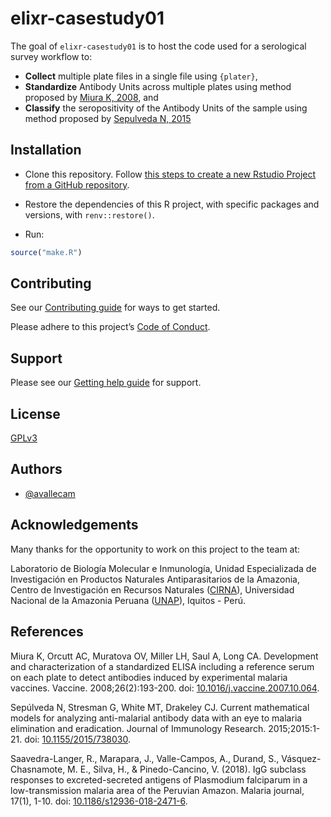 
<!-- README.md is generated from README.Rmd. Please edit that file -->

# elixr-casestudy01

<!-- badges: start -->
<!-- badges: end -->

The goal of `elixr-casestudy01` is to host the code used for a
serological survey workflow to:

- **Collect** multiple plate files in a single file using `{plater}`,
- **Standardize** Antibody Units across multiple plates using method
  proposed by [Miura K,
  2008](https://www.sciencedirect.com/science/article/pii/S0264410X07012601),
  and
- **Classify** the seropositivity of the Antibody Units of the sample
  using method proposed by [Sepulveda N,
  2015](https://www.hindawi.com/journals/jir/2015/738030/)

## Installation

- Clone this repository. Follow [this steps to create a new Rstudio
  Project from a GitHub
  repository](https://www.epirhandbook.com/en/version-control-and-collaboration-with-git-and-github.html?q=clone#clone-from-a-github-repository).

- Restore the dependencies of this R project, with specific packages and
  versions, with `renv::restore()`.

- Run:

``` r
source("make.R")
```

## Contributing

See our [Contributing guide](/.github/CONTRIBUTING.md) for ways to get
started.

Please adhere to this project’s [Code of
Conduct](/.github/CODE_OF_CONDUCT.md).

## Support

Please see our [Getting help guide](/.github/SUPPORT.md) for support.

## License

[GPLv3](https://choosealicense.com/licenses/gpl-3.0/)

## Authors

- [@avallecam](https://www.github.com/avallecam)

## Acknowledgements

Many thanks for the opportunity to work on this project to the team at:

Laboratorio de Biología Molecular e Inmunología, Unidad Especializada de
Investigación en Productos Naturales Antiparasitarios de la Amazonia,
Centro de Investigación en Recursos Naturales
([CIRNA](https://www.gob.pe/37761-universidad-nacional-de-la-amazonia-peruana-centro-de-investigaciones-de-recursos-naturales-de-la-unap-cirna-unap)),
Universidad Nacional de la Amazonia Peruana
([UNAP](https://enlinea.unapiquitos.edu.pe/)), Iquitos - Perú.

## References

Miura K, Orcutt AC, Muratova OV, Miller LH, Saul A, Long CA. Development
and characterization of a standardized ELISA including a reference serum
on each plate to detect antibodies induced by experimental malaria
vaccines. Vaccine. 2008;26(2):193-200. doi:
[10.1016/j.vaccine.2007.10.064](https://www.sciencedirect.com/science/article/pii/S0264410X07012601).

Sepúlveda N, Stresman G, White MT, Drakeley CJ. Current mathematical
models for analyzing anti-malarial antibody data with an eye to malaria
elimination and eradication. Journal of Immunology Research.
2015;2015:1-21. doi:
[10.1155/2015/738030](https://www.hindawi.com/journals/jir/2015/738030/).

Saavedra-Langer, R., Marapara, J., Valle-Campos, A., Durand, S.,
Vásquez-Chasnamote, M. E., Silva, H., & Pinedo-Cancino, V. (2018). IgG
subclass responses to excreted-secreted antigens of Plasmodium
falciparum in a low-transmission malaria area of the Peruvian Amazon.
Malaria journal, 17(1), 1-10. doi:
[10.1186/s12936-018-2471-6](https://malariajournal.biomedcentral.com/articles/10.1186/s12936-018-2471-6).
